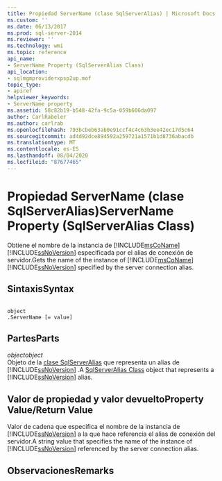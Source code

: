 ```yaml
---
title: Propiedad ServerName (clase SqlServerAlias) | Microsoft Docs
ms.custom: ''
ms.date: 06/13/2017
ms.prod: sql-server-2014
ms.reviewer: ''
ms.technology: wmi
ms.topic: reference
api_name:
- ServerName Property (SqlServerAlias Class)
api_location:
- sqlmgmproviderxpsp2up.mof
topic_type:
- apiref
helpviewer_keywords:
- ServerName property
ms.assetid: 58c82b19-b548-42fa-9c5a-059b606da097
author: CarlRabeler
ms.author: carlrab
ms.openlocfilehash: 793bcbeb63ab0e91ccf4c4c63b3ee42ec17d5c64
ms.sourcegitcommit: ad4d92dce894592a259721a1571b1d8736abacdb
ms.translationtype: MT
ms.contentlocale: es-ES
ms.lasthandoff: 08/04/2020
ms.locfileid: "87677465"
---
```

# <a name="servername-property-sqlserveralias-class"></a><span data-ttu-id="00688-102">Propiedad ServerName (clase SqlServerAlias)</span><span class="sxs-lookup"><span data-stu-id="00688-102">ServerName Property (SqlServerAlias Class)</span></span>
  <span data-ttu-id="00688-103">Obtiene el nombre de la instancia de [!INCLUDE[msCoName](../../../includes/msconame-md.md)] [!INCLUDE[ssNoVersion](../../../includes/ssnoversion-md.md)] especificada por el alias de conexión de servidor.</span><span class="sxs-lookup"><span data-stu-id="00688-103">Gets the name of the instance of [!INCLUDE[msCoName](../../../includes/msconame-md.md)] [!INCLUDE[ssNoVersion](../../../includes/ssnoversion-md.md)] specified by the server connection alias.</span></span>  
  
## <a name="syntax"></a><span data-ttu-id="00688-104">Sintaxis</span><span class="sxs-lookup"><span data-stu-id="00688-104">Syntax</span></span>  
  
```  
  
object  
.ServerName [= value]  
```  
  
## <a name="parts"></a><span data-ttu-id="00688-105">Partes</span><span class="sxs-lookup"><span data-stu-id="00688-105">Parts</span></span>  
 <span data-ttu-id="00688-106">*object*</span><span class="sxs-lookup"><span data-stu-id="00688-106">*object*</span></span>  
 <span data-ttu-id="00688-107">Objeto de la [clase SqlServerAlias](sqlserveralias-class.md) que representa un alias de [!INCLUDE[ssNoVersion](../../../includes/ssnoversion-md.md)] .</span><span class="sxs-lookup"><span data-stu-id="00688-107">A [SqlServerAlias Class](sqlserveralias-class.md) object that represents a [!INCLUDE[ssNoVersion](../../../includes/ssnoversion-md.md)] alias.</span></span>  
  
## <a name="property-valuereturn-value"></a><span data-ttu-id="00688-108">Valor de propiedad y valor devuelto</span><span class="sxs-lookup"><span data-stu-id="00688-108">Property Value/Return Value</span></span>  
 <span data-ttu-id="00688-109">Valor de cadena que especifica el nombre de la instancia de [!INCLUDE[ssNoVersion](../../../includes/ssnoversion-md.md)] a la que hace referencia el alias de conexión del servidor.</span><span class="sxs-lookup"><span data-stu-id="00688-109">A string value that specifies the name of the instance of [!INCLUDE[ssNoVersion](../../../includes/ssnoversion-md.md)] referenced by the server connection alias.</span></span>  
  
## <a name="remarks"></a><span data-ttu-id="00688-110">Observaciones</span><span class="sxs-lookup"><span data-stu-id="00688-110">Remarks</span></span>  
  
